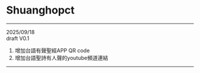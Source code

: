 # Shuanghopct
--------------------------------------------------------------------------------
2025/09/18  
draft V0.1

1. 增加台語有聲聖經APP QR code
2. 增加台語聖詩有人聲的youtube頻道連結
--------------------------------------------------------------------------------
